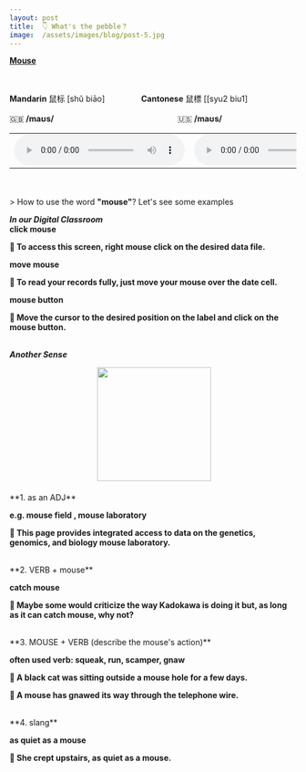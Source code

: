 ```yaml
---
layout: post
title:  👇 What's the pebble？
image:  /assets/images/blog/post-5.jpg
---
```

**<B>[Mouse](https://dictionary.cambridge.org/dictionary/english/mouse)</B>**

<br>
<br>
<B>Mandarin</B> 鼠标 [shǔ biāo] &emsp;&emsp;&emsp;&emsp; <B>Cantonese</B> 鼠標 [[syu2 biu1]
<br>
<br>
🇬🇧 <B>/maʊs/</B>  &emsp;&emsp;&emsp;&emsp;&emsp;&emsp;&emsp;&emsp;&emsp;&emsp;&emsp;&emsp;&emsp;&emsp;&emsp;  🇺🇸 <B>/maʊs/</B>
<table><tr>
<td><audio controls="controls">
  <source src="/assets/audio/mouse-gb.mp3" type="audio/mpeg">
<embed height="100" width="100" src="/i/song.mp3" />
</audio></td>
<td><audio controls="controls">
  <source src="/assets/audio/mouse-us.mp3" type="audio/mpeg">
<embed height="100" width="100" src="/i/song.mp3" />
</audio></td>
</tr></table>
<br>
<br>
> How to use the word <B>"mouse"</B>? Let's see some examples

**<i>In our Digital Classroom</i>**
<br>
**click <B> mouse </B>**

**📍 To access this screen, right mouse click on the desired data file.**<br>

**move <B> mouse</B>**

**📍 To read your records fully, just move your mouse over the date cell.**<br>

**<B> mouse </B> button**

**📍 Move the cursor to the desired position on the label and click on the mouse button.**<br><br>


**<i>Another Sense</i>**
<br>
<center class="half">
<img src="https://pin.it/6IodBtV.png" width=00/>
<img src="https://pin.it/3oatMab.png" width=200/>
</center>
<br>
**1. as an ADJ**

**e.g. mouse field , mouse laboratory**
	
**📍 This page provides integrated access to data on the genetics, genomics, and biology mouse laboratory.**

<br>
**2. VERB + mouse**
	
**catch mouse**
	
**📍 Maybe some would criticize the way Kadokawa is doing it but, as long as it can catch mouse, why not?**
	
<br>
**3. MOUSE + VERB  (describe the mouse's action)**
	
**often used verb: squeak, run, scamper, gnaw**
	
**📍 A black cat was sitting outside a mouse hole for a few days.**
	
**📍 A mouse has gnawed its way through the telephone wire.**
	
<br>
**4. slang**

**as quiet as a mouse**
	
**📍 She crept upstairs, as quiet as a mouse.**
